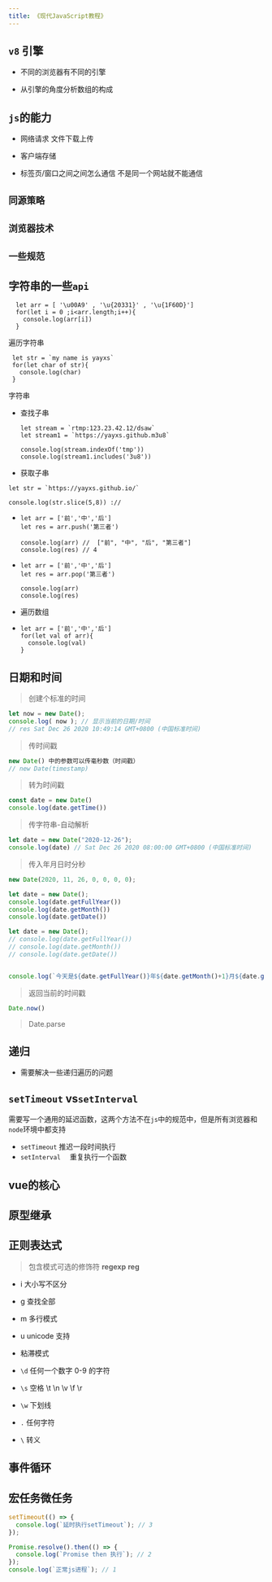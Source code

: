 ```yaml
---
title: 《现代JavaScript教程》
---
```


## `v8` 引擎

- 不同的浏览器有不同的引擎

- 从引擎的角度分析数组的构成

## `js`的能力

- 网络请求 文件下载上传
- 客户端存储

- 标签页/窗口之间之间怎么通信 不是同一个网站就不能通信

## `同源策略`

## `浏览器技术`

## `一些规范`

## 字符串的一些`api`

```
  let arr = [ '\u00A9' , '\u{20331}' , '\u{1F60D}']
  for(let i = 0 ;i<arr.length;i++){
    console.log(arr[i])
  }
```

遍历字符串

```
 let str = `my name is yayxs`
 for(let char of str){
   console.log(char)
 }
```

字符串

- 查找子串

  ```
  let stream = `rtmp:123.23.42.12/dsaw`
  let stream1 = `https://yayxs.github.m3u8`

  console.log(stream.indexOf('tmp'))
  console.log(stream1.includes('3u8'))
  ```

- 获取子串

```
let str = `https://yayxs.github.io/`

console.log(str.slice(5,8)) ://
```

- ```
  let arr = ['前','中','后']
  let res = arr.push('第三者')

  console.log(arr) //  ["前", "中", "后", "第三者"]
  console.log(res) // 4
  ```

- ```
  let arr = ['前','中','后']
  let res = arr.pop('第三者')

  console.log(arr)
  console.log(res)
  ```

- 遍历数组

- ```
  let arr = ['前','中','后']
  for(let val of arr){
    console.log(val)
  }
  ```

## 日期和时间

>创建个标准的时间

```js
let now = new Date();
console.log( now ); // 显示当前的日期/时间
// res Sat Dec 26 2020 10:49:14 GMT+0800 (中国标准时间)
```

>传时间戳

```js
new Date() 中的参数可以传毫秒数（时间戳）
// new Date(timestamp)
```

>转为时间戳

```js
const date = new Date()
console.log(date.getTime())

```

> 传字符串-自动解析

```js
let date = new Date("2020-12-26");
console.log(date) // Sat Dec 26 2020 08:00:00 GMT+0800 (中国标准时间)
```

> 传入年月日时分秒

```js
new Date(2020, 11, 26, 0, 0, 0, 0);
```

```js
let date = new Date();
console.log(date.getFullYear())
console.log(date.getMonth())
console.log(date.getDate())
```

```js
let date = new Date();
// console.log(date.getFullYear())
// console.log(date.getMonth())
// console.log(date.getDate())


console.log(`今天是${date.getFullYear()}年${date.getMonth()+1}月${date.getDate()}日${date.getHours()}点${date.getMinutes()}分${date.getSeconds()}秒，星期${date.getDay()}`)
```

> 返回当前的时间戳

```js
Date.now()
```

>Date.parse

## 递归

- 需要解决一些递归遍历的问题

## `setTimeout` vs`setInterval`

需要写一个通用的延迟函数，这两个方法不在`js`中的规范中，但是所有浏览器和`node`环境中都支持

- `setTimeout` 推迟一段时间执行
-  `setInterval  `  重复执行一个函数

## vue的核心

## 原型继承

## 正则表达式

> 包含模式可选的修饰符 **regexp** **reg**

- i 大小写不区分
- g 查找全部
- m 多行模式
- u unicode 支持
- 粘滞模式

- `\d` 任何一个数字 0-9 的字符
- `\s` 空格 \t \n \v \f \r
- `\w` 下划线
- `.` 任何字符
- `\` 转义

## 事件循环

## 宏任务微任务

```js
setTimeout(() => {
  console.log(`延时执行setTimeout`); // 3
});

Promise.resolve().then(() => {
  console.log(`Promise then 执行`); // 2
});
console.log(`正常js进程`); // 1
```
